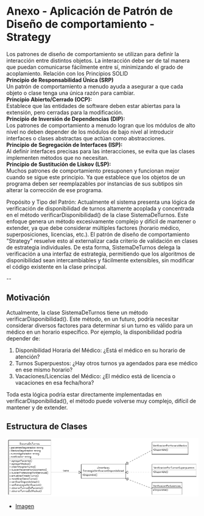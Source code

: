 # Anexo - Aplicación de Patrón de Diseño de comportamiento - Strategy

Los patrones de diseño de comportamiento se utilizan para definir la interacción entre distintos objetos. La interacción debe ser de tal manera que puedan comunicarse fácilmente entre sí, minimizando el grado de acoplamiento.
Relación con los Principios SOLID  
**Principio de Responsabilidad Única (SRP)**  
Un patrón de comportamiento a menudo ayuda a asegurar a que cada objeto o clase tenga una única razón para cambiar.  
**Principio Abierto/Cerrado (OCP):**  
Establece que las entidades de software deben estar abiertas para la extensión, pero cerradas para la modificación.  
**Principio de Inversión de Dependencias (DIP):**  
Los patrones de comportamiento a menudo logran que los módulos de alto nivel no deben depender de los módulos de bajo nivel al introducir interfaces o clases abstractas que actúan como abstracciones.  
**Principio de Segregación de Interfaces (ISP):**  
Al definir interfaces precisas para las interacciones, se evita que las clases implementen métodos que no necesitan.  
**Principio de Sustitución de Liskov (LSP):**  
Muchos patrones de comportamiento presuponen y funcionan mejor cuando se sigue este principio. Ya que establece que los objetos de un programa deben ser reemplazables por instancias de sus subtipos sin alterar la corrección de ese programa.

Propósito y Tipo del Patrón: Actualmente el sistema presenta una lógica de verificación de disponibilidad de turnos altamente acoplada y concentrada en el método verificarDisponibilidad() de la clase SistemaDeTurnos. Este enfoque genera un método excesivamente complejo y difícil de mantener o extender, ya que debe considerar múltiples factores (horario médico, superposiciones, licencias, etc.). El patrón de diseño de comportamiento "Strategy" resuelve esto al externalizar cada criterio de validación en clases de estrategia individuales. De esta forma, SistemaDeTurnos delega la verificación a una interfaz de estrategia, permitiendo que los algoritmos de disponibilidad sean intercambiables y fácilmente extensibles, sin modificar el código existente en la clase principal.

--

## Motivación

Actualmente, la clase SistemaDeTurnos tiene un método verificarDisponibilidad(). Este método, en un futuro, podría necesitar considerar diversos factores para determinar si un turno es válido para un médico en un horario específico. Por ejemplo, la disponibilidad podría depender de:

1. Disponibilidad Horaria del Médico: ¿Está el médico en su horario de atención?
2. Turnos Superpuestos: ¿Hay otros turnos ya agendados para ese médico en ese mismo horario?
3. Vacaciones/Licencias del Médico: ¿El médico está de licencia o vacaciones en esa fecha/hora?

Toda esta lógica podría estar directamente implementadas en verificarDisponibilidad(), el método puede volverse muy complejo, difícil de mantener y de extender.

## Estructura de Clases

![Patrón de Diseño estructural - Strategy](/img/Patrón%20de%20Diseño%20de%20comportamiento%20-%20Strategy.png)

- [Imagen](https://drive.google.com/file/d/1XaGs-_94qt29ifqcpnF2-2m47WVOEAOD/view?usp=drive_link)
